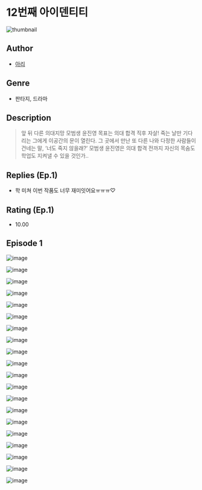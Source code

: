 # 12번째 아이덴티티
![thumbnail](https://image-comic.pstatic.net/user_contents_data/challenge_comic/2023/05/24/363809/upload_7076055731001637171_480x623.jpeg)

## Author
- [아리](https://comic.naver.com/artistTitle?id=363809)

## Genre
- 판타지, 드라마

## Description
> 앞 뒤 다른 의대지망 모범생 윤진영 목표는 의대 합격 직후 자살! 죽는 날만 기다리는 그에게 이공간의 문이 열린다. 그 곳에서 만난 또 다른 나와 다정한 사람들이 건네는 말, ‘너도 죽지 않을래?’ 모범생 윤진영은 의대 합격 전까지 자신의 목숨도 학업도 지켜낼 수 있을 것인가..

## Replies (Ep.1)
- 학 미쳐 이번 작품도 너무 재미잇어요ㅠㅠㅠ♡

## Rating (Ep.1)
- 10.00

## Episode 1
![image](https://image-comic.pstatic.net/user_contents_data/challenge_comic/2023/05/24/363809/upload_3544668679556129080.jpeg)

![image](https://image-comic.pstatic.net/user_contents_data/challenge_comic/2023/05/24/363809/upload_3690761691562599217.jpeg)

![image](https://image-comic.pstatic.net/user_contents_data/challenge_comic/2023/05/24/363809/upload_4050761791552435511.jpeg)

![image](https://image-comic.pstatic.net/user_contents_data/challenge_comic/2023/05/24/363809/upload_3546080461914847075.jpeg)

![image](https://image-comic.pstatic.net/user_contents_data/challenge_comic/2023/05/24/363809/upload_7148116837654750263.jpeg)

![image](https://image-comic.pstatic.net/user_contents_data/challenge_comic/2023/05/24/363809/upload_3689684174412079412.jpeg)

![image](https://image-comic.pstatic.net/user_contents_data/challenge_comic/2023/05/24/363809/upload_3630245671786329397.jpeg)

![image](https://image-comic.pstatic.net/user_contents_data/challenge_comic/2023/05/24/363809/upload_3617066026945373235.jpeg)

![image](https://image-comic.pstatic.net/user_contents_data/challenge_comic/2023/05/24/363809/upload_3977350708015018594.jpeg)

![image](https://image-comic.pstatic.net/user_contents_data/challenge_comic/2023/05/24/363809/upload_3545565898993000757.jpeg)

![image](https://image-comic.pstatic.net/user_contents_data/challenge_comic/2023/05/24/363809/upload_7233117668544755511.jpeg)

![image](https://image-comic.pstatic.net/user_contents_data/challenge_comic/2023/05/24/363809/upload_7077518304083523127.jpeg)

![image](https://image-comic.pstatic.net/user_contents_data/challenge_comic/2023/05/24/363809/upload_3905858068838233446.jpeg)

![image](https://image-comic.pstatic.net/user_contents_data/challenge_comic/2023/05/24/363809/upload_3703423655304573234.jpeg)

![image](https://image-comic.pstatic.net/user_contents_data/challenge_comic/2023/05/24/363809/upload_7221629086280791601.jpeg)

![image](https://image-comic.pstatic.net/user_contents_data/challenge_comic/2023/05/24/363809/upload_3774359975098738226.jpeg)

![image](https://image-comic.pstatic.net/user_contents_data/challenge_comic/2023/05/24/363809/upload_3474352506563605048.jpeg)

![image](https://image-comic.pstatic.net/user_contents_data/challenge_comic/2023/05/24/363809/upload_3474868400066933345.jpeg)

![image](https://image-comic.pstatic.net/user_contents_data/challenge_comic/2023/05/24/363809/upload_3473789766325188708.jpeg)

![image](https://image-comic.pstatic.net/user_contents_data/challenge_comic/2023/05/24/363809/upload_7149525114343862372.jpeg)
